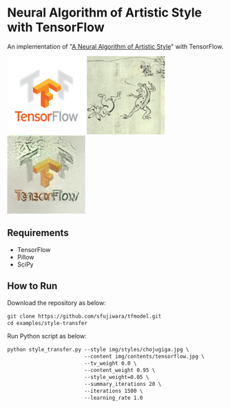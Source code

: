 # Neural Algorithm of Artistic Style with TensorFlow

An implementation of "[A Neural Algorithm of Artistic Style](https://arxiv.org/abs/1508.06576)" with TensorFlow.

<p align = 'left'>
<img src="img/contents/tensorflow.jpg" width=181>
<img src="img/styles/chojugiga.jpg" width=181>
<img src="img/results/tf_x_chojugiga.jpg" width=181>
</p>

## Requirements

* TensorFlow
* Pillow
* SciPy

## How to Run

Download the repository as below:

```
git clone https://github.com/sfujiwara/tfmodel.git
cd examples/style-transfer
```

Run Python script as below:

```
python style_transfer.py --style img/styles/chojugiga.jpg \
                         --content img/contents/tensorflow.jpg \
                         --tv_weight 0.0 \
                         --content_weight 0.95 \
                         --style_weight=0.05 \
                         --summary_iterations 20 \
                         --iterations 1500 \
                         --learning_rate 1.0
```
